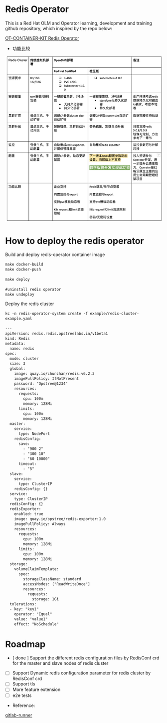 # Redis Operator
  This is a Red Hat OLM and Operator learning, development and training github repository, which inspired by the repo below:

[OT-CONTAINER-KIT Redis Operator](https://github.com/OT-CONTAINER-KIT/redis-operator)

- 功能比较

<div align="center">
    <img src="./static/redis-comparsion.png">
</div>

# How to deploy the redis operator 

Build and deploy redis-operator container image
```
make docker-build
make docker-push

make deploy 

#uninstall redis operator
make undeploy
```
Deploy the redis cluster 

```
kc -n redis-operator-system create -f example/redis-cluster-example.yaml

---
apiVersion: redis.redis.opstreelabs.in/v1beta1
kind: Redis
metadata:
  name: redis
spec:
  mode: cluster
  size: 3
  global:
    image: quay.io/chunzhan/redis:v6.2.3
    imagePullPolicy: IfNotPresent
    password: "Opstree@1234"
    resources:
      requests:
        cpu: 100m
        memory: 128Mi
      limits:
        cpu: 100m
        memory: 128Mi
  master:
    service:
      type: NodePort
    redisConfig:
      save:
        - "900 2"
        - "300 10"
        - "60 10000"
      timeout:
        - "5"
  slave:
    service:
      type: ClusterIP
    redisConfig: {}
  service:
    type: ClusterIP
  redisConfig: {}
  redisExporter:
    enabled: true
    image: quay.io/opstree/redis-exporter:1.0
    imagePullPolicy: Always
    resources:
      requests:
        cpu: 100m
        memory: 128Mi
      limits:
        cpu: 100m
        memory: 128Mi
  storage:
    volumeClaimTemplate:
      spec:
        storageClassName: standard
        accessModes: ["ReadWriteOnce"]
        resources:
          requests:
            storage: 1Gi
  tolerations:
  - key: "key1"
    operator: "Equal"
    value: "value1"
    effect: "NoSchedule"
```

# Roadmap

- [ done ] Support the different redis configuration files by RedisConf crd for the master and slave nodes of redis cluster
- [ ] Support Dynamic redis configuration parameter for redis cluster by RedisConf crd
- [ ] Support tls
- [ ] More feature extension
- [ ] e2e tests

- Reference:

[gitlab-runner](https://gitlab.com/gitlab-org/gitlab-runner/blob/f4645bfbf947b761f69e8ba292bce84e5c95766d/executors/kubernetes/executor_kubernetes.go)
